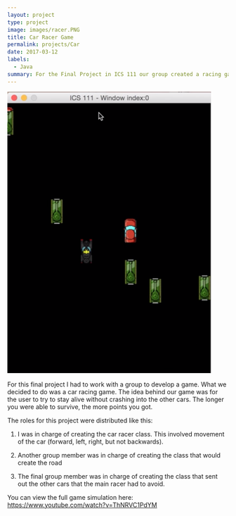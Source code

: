 ```yaml
---
layout: project
type: project
image: images/racer.PNG
title: Car Racer Game
permalink: projects/Car
date: 2017-03-12
labels:
  - Java
summary: For the Final Project in ICS 111 our group created a racing game. 
---
```

<img class="ui medium right floated rounded image" src="/images/racer.PNG">

For this final project I had to work with a group to develop a game. What we decided to do was a car racing game. The idea behind our game was for the user to try to stay alive without crashing into the other cars. The longer you were able to survive, the more points you got. 

The roles for this project were distributed like this: 

1. I was in charge of creating the car racer class. This involved movement of the car (forward, left, right, but not backwards). 

2. Another group member was in charge of creating the class that would create the road

3. The final group member was in charge of creating the class that sent out the other cars that the main racer had to avoid. 

You can view the full game simulation here: https://www.youtube.com/watch?v=ThNRVC1PdYM
